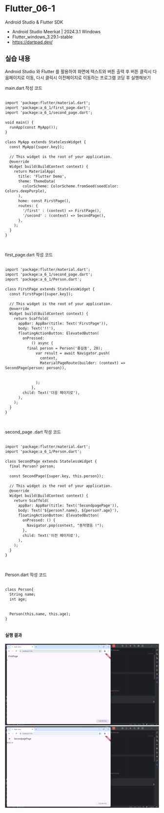 # Flutter_06-1
Android Studio & Flutter SDK
- Android Studio Meerkat | 2024.3.1 Windows
- Flutter_windows_3.29.1-stable
- https://dartpad.dev/


## 실습 내용
Android Studio 와 Flutter 를 활용하여 화면에 텍스트와 버튼 출력 후 버튼 클릭시 다음페이지로 이동, 다시 클릭시 이전페이지로 이동하는 프로그램 코딩 후 실행해보기




main.dart 작성 코드

<pre>
<code>
import 'package:flutter/material.dart';
import 'package:a_6_1/first_page.dart';
import 'package:a_6_1/second_page.dart';

void main() {
  runApp(const MyApp());
}

class MyApp extends StatelessWidget {
  const MyApp({super.key});

  // This widget is the root of your application.
  @override
  Widget build(BuildContext context) {
    return MaterialApp(
      title: 'Flutter Demo',
      theme: ThemeData(
        colorScheme: ColorScheme.fromSeed(seedColor: Colors.deepPurple),
      ),
      home: const FirstPage(),
      routes: {
        '/first' : (context) => FirstPage(),
        '/second' : (context) => SecondPage(),
      },
    );
  }
}

</code>
</pre>

first_page.dart 작성 코드

<pre>
<code>
import 'package:flutter/material.dart';
import 'package:a_6_1/second_page.dart';
import 'package:a_6_1/Person.dart';

class FirstPage extends StatelessWidget {
  const FirstPage({super.key});

  // This widget is the root of your application.
  @override
  Widget build(BuildContext context) {
    return Scaffold(
      appBar: AppBar(title: Text('FirstPage')),
      body: Text('!!'),
      floatingActionButton: ElevatedButton(
        onPressed:
            () async {
          final person = Person('홍길동', 20);
              var result = await Navigator.push(
                context,
                MaterialPageRoute(builder: (context) => SecondPage(person: person)),


              );
            },
        child: Text('다음 페이지로'),
      ),
    );
  }
}

</code>
</pre>

second_page .dart 작성 코드

<pre>
<code>
import 'package:flutter/material.dart';
import 'package:a_6_1/Person.dart';

class SecondPage extends StatelessWidget {
  final Person? person;

  const SecondPage({super.key, this.person});

  // This widget is the root of your application.
  @override
  Widget build(BuildContext context) {
    return Scaffold(
      appBar: AppBar(title: Text('SecondpagePage')),
      body: Text('${person?.name}, ${person?.age}'),
      floatingActionButton: ElevatedButton(
        onPressed: () {
          Navigator.pop(context, "동작했음 !");
        },
        child: Text('이전 페이지로'),
      ),
    );
  }
}

</code>
</pre>

Person.dart 작성 코드

<pre>
<code>
class Person{
  String name;
  int age;


  Person(this.name, this.age);
}
</code>
</pre>

#### 실행 결과
![코드 실행 결과](./images/flutter_06-1-1.png)
![코드 실행 결과](./images/flutter_06-1-2.png)


